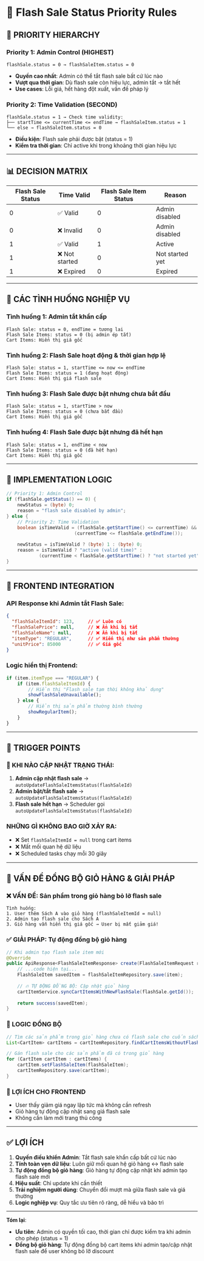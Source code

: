 # 🎯 Flash Sale Status Priority Rules

## 🔄 **PRIORITY HIERARCHY**

### **Priority 1: Admin Control (HIGHEST)**
```
flashSale.status = 0 → flashSaleItem.status = 0
```
- **Quyền cao nhất**: Admin có thể tắt flash sale bất cứ lúc nào
- **Vượt qua thời gian**: Dù flash sale còn hiệu lực, admin tắt → tắt hết
- **Use cases**: Lỗi giá, hết hàng đột xuất, vấn đề pháp lý

### **Priority 2: Time Validation (SECOND)**
```
flashSale.status = 1 → Check time validity:
├── startTime <= currentTime <= endTime → flashSaleItem.status = 1
└── else → flashSaleItem.status = 0
```
- **Điều kiện**: Flash sale phải được bật (status = 1)
- **Kiểm tra thời gian**: Chỉ active khi trong khoảng thời gian hiệu lực

---

## 📊 **DECISION MATRIX**

| Flash Sale Status | Time Valid | Flash Sale Item Status | Reason |
|-------------------|------------|------------------------|---------|
| 0 | ✅ Valid | 0 | Admin disabled |
| 0 | ❌ Invalid | 0 | Admin disabled |
| 1 | ✅ Valid | 1 | Active |
| 1 | ❌ Not started | 0 | Not started yet |
| 1 | ❌ Expired | 0 | Expired |

---

## 🎯 **CÁC TÌNH HUỐNG NGHIỆP VỤ**

### **Tình huống 1: Admin tắt khẩn cấp**
```
Flash Sale: status = 0, endTime = tương lai
Flash Sale Items: status = 0 (bị admin ép tắt)
Cart Items: Hiển thị giá gốc
```

### **Tình huống 2: Flash Sale hoạt động & thời gian hợp lệ**
```
Flash Sale: status = 1, startTime <= now <= endTime
Flash Sale Items: status = 1 (đang hoạt động)
Cart Items: Hiển thị giá flash sale
```

### **Tình huống 3: Flash Sale được bật nhưng chưa bắt đầu**
```
Flash Sale: status = 1, startTime > now
Flash Sale Items: status = 0 (chưa bắt đầu)
Cart Items: Hiển thị giá gốc
```

### **Tình huống 4: Flash Sale được bật nhưng đã hết hạn**
```
Flash Sale: status = 1, endTime < now
Flash Sale Items: status = 0 (đã hết hạn)
Cart Items: Hiển thị giá gốc
```

---

## 🔧 **IMPLEMENTATION LOGIC**

```java
// Priority 1: Admin Control
if (flashSale.getStatus() == 0) {
    newStatus = (byte) 0;
    reason = "flash sale disabled by admin";
} else {
    // Priority 2: Time Validation
    boolean isTimeValid = (flashSale.getStartTime() <= currentTime) && 
                         (currentTime <= flashSale.getEndTime());
    
    newStatus = isTimeValid ? (byte) 1 : (byte) 0;
    reason = isTimeValid ? "active (valid time)" : 
            (currentTime < flashSale.getStartTime() ? "not started yet" : "expired");
}
```

---

## 🎨 **FRONTEND INTEGRATION**

### **API Response khi Admin tắt Flash Sale:**
```json
{
  "flashSaleItemId": 123,     // ✅ Luôn có
  "flashSalePrice": null,     // ❌ Ẩn khi bị tắt
  "flashSaleName": null,      // ❌ Ẩn khi bị tắt
  "itemType": "REGULAR",      // ✅ Hiển thị như sản phẩm thường
  "unitPrice": 85000          // ✅ Giá gốc
}
```

### **Logic hiển thị Frontend:**
```javascript
if (item.itemType === "REGULAR") {
    if (item.flashSaleItemId) {
        // Hiển thị "Flash sale tạm thời không khả dụng"
        showFlashSaleUnavailable();
    } else {
        // Hiển thị sản phẩm thường bình thường
        showRegularItem();
    }
}
```

---

## 🚀 **TRIGGER POINTS**

### **🔧 KHI NÀO CẬP NHẬT TRẠNG THÁI:**
1. **Admin cập nhật flash sale** → `autoUpdateFlashSaleItemsStatus(flashSaleId)`
2. **Admin bật/tắt flash sale** → `autoUpdateFlashSaleItemsStatus(flashSaleId)`
3. **Flash sale hết hạn** → Scheduler gọi `autoUpdateFlashSaleItemsStatus(flashSaleId)`

### **NHỮNG GÌ KHÔNG BAO GIỜ XẢY RA:**
- ❌ Set `flashSaleItemId = null` trong cart items
- ❌ Mất mối quan hệ dữ liệu
- ❌ Scheduled tasks chạy mỗi 30 giây

---

## 🛒 **VẤN ĐỀ ĐỒNG BỘ GIỎ HÀNG & GIẢI PHÁP**

### **❌ VẤN ĐỀ: Sản phẩm trong giỏ hàng bỏ lỡ flash sale**
```
Tình huống:
1. User thêm Sách A vào giỏ hàng (flashSaleItemId = null)
2. Admin tạo flash sale cho Sách A
3. Giỏ hàng vẫn hiển thị giá gốc → User bị mất giảm giá!
```

### **✅ GIẢI PHÁP: Tự động đồng bộ giỏ hàng**
```java
// Khi admin tạo flash sale item mới
@Override
public ApiResponse<FlashSaleItemResponse> create(FlashSaleItemRequest request) {
    // ...code hiện tại...
    FlashSaleItem savedItem = flashSaleItemRepository.save(item);
    
    // 🔥 TỰ ĐỘNG ĐỒNG BỘ: Cập nhật giỏ hàng
    cartItemService.syncCartItemsWithNewFlashSale(flashSale.getId());
    
    return success(savedItem);
}
```

### **🔄 LOGIC ĐỒNG BỘ**
```java
// Tìm các sản phẩm trong giỏ hàng chưa có flash sale cho cuốn sách này
List<CartItem> cartItems = cartItemRepository.findCartItemsWithoutFlashSale(bookId);

// Gán flash sale cho các sản phẩm đã có trong giỏ hàng
for (CartItem cartItem : cartItems) {
    cartItem.setFlashSaleItem(flashSaleItem);
    cartItemRepository.save(cartItem);
}
```

### **📱 LỢI ÍCH CHO FRONTEND**
- User thấy giảm giá ngay lập tức mà không cần refresh
- Giỏ hàng tự động cập nhật sang giá flash sale
- Không cần làm mới trang thủ công

---

## ✅ **LỢI ÍCH**

1. **Quyền điều khiển Admin**: Tắt flash sale khẩn cấp bất cứ lúc nào
2. **Tính toàn vẹn dữ liệu**: Luôn giữ mối quan hệ giỏ hàng ↔ flash sale
3. **Tự động đồng bộ giỏ hàng**: Giỏ hàng tự động cập nhật khi admin tạo flash sale mới
4. **Hiệu suất**: Chỉ update khi cần thiết
5. **Trải nghiệm người dùng**: Chuyển đổi mượt mà giữa flash sale và giá thường
6. **Logic nghiệp vụ**: Quy tắc ưu tiên rõ ràng, dễ hiểu và bảo trì

---

**Tóm lại**: 
- **Ưu tiên**: Admin có quyền tối cao, thời gian chỉ được kiểm tra khi admin cho phép (status = 1)
- **Đồng bộ giỏ hàng**: Tự động đồng bộ cart items khi admin tạo/cập nhật flash sale để user không bỏ lỡ discount
